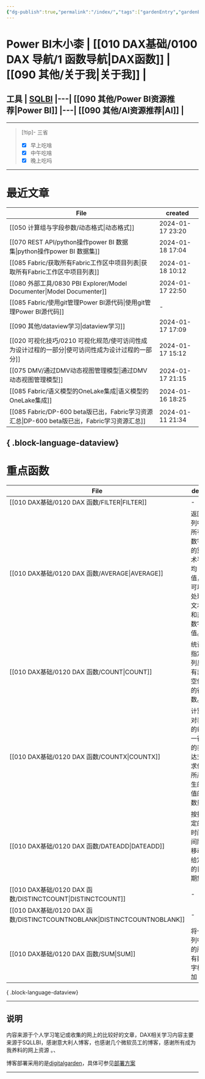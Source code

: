 ```yaml
---
{"dg-publish":true,"permalink":"/index/","tags":["gardenEntry","gardenEntry"]}
---
```


# Power BI木小桼  | [[010 DAX基础/0100 DAX 导航/1 函数导航\|DAX函数]]  |  [[090 其他/关于我\|关于我]] | 

## 工具  | [SQLBI](https://sqlbi.com/) |---| [[090 其他/Power BI资源推荐\|Power BI]] |---| [[090 其他/AI资源推荐\|AI]] |
---


>[!tip]- 三省  
> - [x] 早上吃啥
> - [x] 中午吃啥
> - [x] 晚上吃吗


---

#  最近文章

| File                                                                       | created          |
| -------------------------------------------------------------------------- | ---------------- |
| [[050 计算组与字段参数/动态格式\|动态格式]]                                             | 2024-01-17 23:20 |
| [[070 REST API/python操作power BI 数据集\|python操作power BI 数据集]]             | 2024-01-18 17:04 |
| [[085 Fabric/获取所有Fabric工作区中项目列表\|获取所有Fabric工作区中项目列表]]                   | 2024-01-18 10:12 |
| [[080 外部工具/0830 PBI Explorer/Model Documenter\|Model Documenter]]       | 2024-01-17 22:50 |
| [[085 Fabric/使用git管理Power BI源代码\|使用git管理Power BI源代码]]                   | \-               |
| [[090 其他/dataview学习\|dataview学习]]                                       | 2024-01-17 17:09 |
| [[020 可视化技巧/0210 可视化规范/使可访问性成为设计过程的一部分\|使可访问性成为设计过程的一部分]]               | 2024-01-17 15:12 |
| [[075 DMV/通过DMV动态视图管理模型\|通过DMV动态视图管理模型]]                                | 2024-01-17 21:15 |
| [[085 Fabric/语义模型的OneLake集成\|语义模型的OneLake集成]]                           | 2024-01-16 18:25 |
| [[085 Fabric/DP-600 beta版已出，Fabric学习资源汇总\|DP-600 beta版已出，Fabric学习资源汇总]] | 2024-01-11 21:34 |

{ .block-language-dataview}
---
#  重点函数

| File                                                                    | des                         | return | import | hard |
| ----------------------------------------------------------------------- | --------------------------- | ------ | ------ | ---- |
| [[010 DAX基础/0120 DAX 函数/FILTER\|FILTER]]                             | \-                          | 表      | 5      | 4    |
| [[010 DAX基础/0120 DAX 函数/AVERAGE\|AVERAGE]]                           | 返回列中所有数字的算术平均值，可以处理文本和非数字值。 | 标量     | 5      | 1    |
| [[010 DAX基础/0120 DAX 函数/COUNT\|COUNT]]                               | 统计指定列具有非空值的行数。              | 标量     | 5      | 1    |
| [[010 DAX基础/0120 DAX 函数/COUNTX\|COUNTX]]                             | 计算对表的每一行的表达式求值所产生的值的数量      | 标量     | 5      | 1    |
| [[010 DAX基础/0120 DAX 函数/DATEADD\|DATEADD]]                           | 按指定的时间间隔移动给定的日期集            | 表      | 5      | 1    |
| [[010 DAX基础/0120 DAX 函数/DISTINCTCOUNT\|DISTINCTCOUNT]]               | \-                          | 标量     | 5      | 1    |
| [[010 DAX基础/0120 DAX 函数/DISTINCTCOUNTNOBLANK\|DISTINCTCOUNTNOBLANK]] | \-                          | \-     | 5      | 1    |
| [[010 DAX基础/0120 DAX 函数/SUM\|SUM]]                                   | 将一列中的所有数字相加                 | 标量     | 5      | 1    |

{ .block-language-dataview}

---

## 说明

内容来源于个人学习笔记或收集的网上的比较好的文章，DAX相关学习内容主要来源于SQLLBI，感谢意大利人博客，也感谢几个微软员工的博客，感谢所有成为我养料的网上资源 。、

博客部署采用的是[digitalgarden](https://github.com/oleeskild/digitalgarden)，具体可参见[部署方案](https://dg-docs.ole.dev/advanced/hosting-alternatives/)


---


